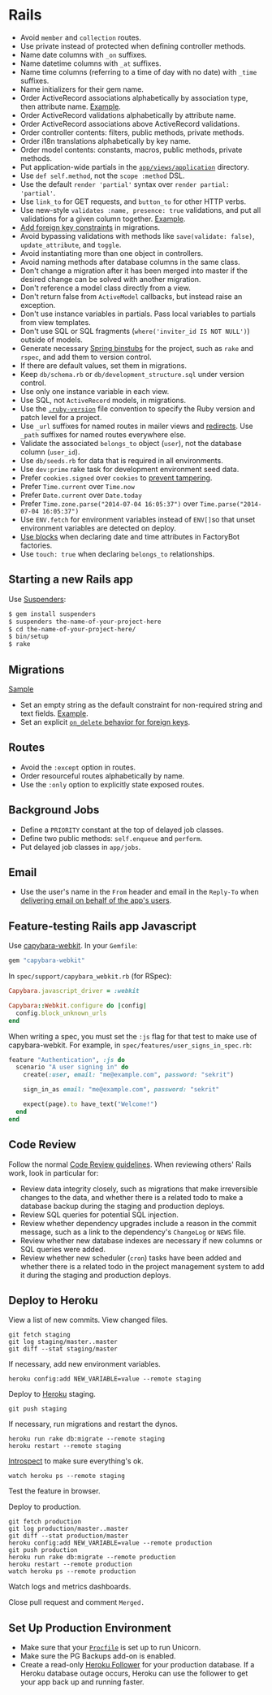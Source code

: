 # Rails

- Avoid `member` and `collection` routes.
- Use private instead of protected when defining controller methods.
- Name date columns with `_on` suffixes.
- Name datetime columns with `_at` suffixes.
- Name time columns (referring to a time of day with no date) with `_time` suffixes.
- Name initializers for their gem name.
- Order ActiveRecord associations alphabetically by association type, then attribute name.
  [Example][order-associations].
- Order ActiveRecord validations alphabetically by attribute name.
- Order ActiveRecord associations above ActiveRecord validations.
- Order controller contents: filters, public methods, private methods.
- Order i18n translations alphabetically by key name.
- Order model contents: constants, macros, public methods, private methods.
- Put application-wide partials in the [`app/views/application`] directory.
- Use `def self.method`, not the `scope :method` DSL.
- Use the default `render 'partial'` syntax over `render partial: 'partial'`.
- Use `link_to` for GET requests, and `button_to` for other HTTP verbs.
- Use new-style `validates :name, presence: true` validations, and put all validations for a given column together.
  [Example][validations].
- [Add foreign key constraints][fkey] in migrations.
- Avoid bypassing validations with methods like `save(validate: false)`, `update_attribute`, and `toggle`.
- Avoid instantiating more than one object in controllers.
- Avoid naming methods after database columns in the same class.
- Don't change a migration after it has been merged into master if the desired change can be solved with another
  migration.
- Don't reference a model class directly from a view.
- Don't return false from `ActiveModel` callbacks, but instead raise an exception.
- Don't use instance variables in partials. Pass local variables to partials from view templates.
- Don't use SQL or SQL fragments (`where('inviter_id IS NOT NULL')`) outside of models.
- Generate necessary [Spring binstubs] for the project, such as `rake` and `rspec`, and add them to version control.
- If there are default values, set them in migrations.
- Keep `db/schema.rb` or `db/development_structure.sql` under version control.
- Use only one instance variable in each view.
- Use SQL, not `ActiveRecord` models, in migrations.
- Use the [`.ruby-version`] file convention to specify the Ruby version and patch level for a project.
- Use `_url` suffixes for named routes in mailer views and [redirects]. Use `_path` suffixes for named routes everywhere
  else.
- Validate the associated `belongs_to` object (`user`), not the database column (`user_id`).
- Use `db/seeds.rb` for data that is required in all environments.
- Use `dev:prime` rake task for development environment seed data.
- Prefer `cookies.signed` over `cookies` to [prevent tampering].
- Prefer `Time.current` over `Time.now`
- Prefer `Date.current` over `Date.today`
- Prefer `Time.zone.parse("2014-07-04 16:05:37")` over `Time.parse("2014-07-04 16:05:37")`
- Use `ENV.fetch` for environment variables instead of `ENV[]`so that unset environment variables are detected on
  deploy.
- [Use blocks][date-block] when declaring date and time attributes in FactoryBot factories.
- Use `touch: true` when declaring `belongs_to` relationships.

[date-block]: /ruby/sample_2.rb#L10
[fkey]: http://robots.thoughtbot.com/referential-integrity-with-foreign-keys
[`.ruby-version`]: https://gist.github.com/fnichol/1912050
[redirects]: http://www.w3.org/Protocols/rfc2616/rfc2616-sec14.html#sec14.30
[spring binstubs]: https://github.com/sstephenson/rbenv/wiki/Understanding-binstubs
[prevent tampering]: http://blog.bigbinary.com/2013/03/19/cookies-on-rails.html
[class constant in association]: /rails/sample.rb
[order-associations]: /rails/sample.rb#L2-L4
[validations]: /rails/sample.rb#L6
[`app/views/application`]: http://railscasts.com/episodes/269-template-inheritance

## Starting a new Rails app

Use [Suspenders][suspenders]:

```sh
$ gem install suspenders
$ suspenders the-name-of-your-project-here
$ cd the-name-of-your-project-here/
$ bin/setup
$ rake
```

[suspenders]: https://github.com/thoughtbot/suspenders

## Migrations

[Sample](migration.rb)

- Set an empty string as the default constraint for non-required string and text fields. [Example][default example].
- Set an explicit [`on_delete` behavior for foreign keys][add_foreign_key].

[default example]: migration.rb#L6
[add_foreign_key]:
  http://api.rubyonrails.org/classes/ActiveRecord/ConnectionAdapters/SchemaStatements.html#method-i-add_foreign_key

## Routes

- Avoid the `:except` option in routes.
- Order resourceful routes alphabetically by name.
- Use the `:only` option to explicitly state exposed routes.

## Background Jobs

- Define a `PRIORITY` constant at the top of delayed job classes.
- Define two public methods: `self.enqueue` and `perform`.
- Put delayed job classes in `app/jobs`.

## Email

- Use the user's name in the `From` header and email in the `Reply-To` when [delivering email on behalf of the app's
  users].

[delivering email on behalf of the app's users]:
  http://robots.thoughtbot.com/post/3215611590/recipe-delivering-email-on-behalf-of-users

## Feature-testing Rails app Javascript

Use [capybara-webkit][capybara-webkit]. In your `Gemfile`:

```ruby
gem "capybara-webkit"
```

In `spec/support/capybara_webkit.rb` (for RSpec):

```ruby
Capybara.javascript_driver = :webkit

Capybara::Webkit.configure do |config|
  config.block_unknown_urls
end
```

When writing a spec, you must set the `:js` flag for that test to make use of capybara-webkit. For example, in
`spec/features/user_signs_in_spec.rb`:

```ruby
feature "Authentication", :js do
  scenario "A user signing in" do
    create(:user, email: "me@example.com", password: "sekrit")

    sign_in_as email: "me@example.com", password: "sekrit"

    expect(page).to have_text("Welcome!")
  end
end
```

[capybara-webkit]: https://github.com/thoughtbot/capybara-webkit

## Code Review

Follow the normal [Code Review guidelines](/code-review/). When reviewing others' Rails work, look in particular for:

- Review data integrity closely, such as migrations that make irreversible changes to the data, and whether there is a
  related todo to make a database backup during the staging and production deploys.
- Review SQL queries for potential SQL injection.
- Review whether dependency upgrades include a reason in the commit message, such as a link to the dependency's
  `ChangeLog` or `NEWS` file.
- Review whether new database indexes are necessary if new columns or SQL queries were added.
- Review whether new scheduler (`cron`) tasks have been added and whether there is a related todo in the project
  management system to add it during the staging and production deploys.

## Deploy to Heroku

View a list of new commits. View changed files.

    git fetch staging
    git log staging/master..master
    git diff --stat staging/master

If necessary, add new environment variables.

    heroku config:add NEW_VARIABLE=value --remote staging

Deploy to [Heroku](https://devcenter.heroku.com/articles/quickstart) staging.

    git push staging

If necessary, run migrations and restart the dynos.

    heroku run rake db:migrate --remote staging
    heroku restart --remote staging

[Introspect] to make sure everything's ok.

    watch heroku ps --remote staging

Test the feature in browser.

Deploy to production.

    git fetch production
    git log production/master..master
    git diff --stat production/master
    heroku config:add NEW_VARIABLE=value --remote production
    git push production
    heroku run rake db:migrate --remote production
    heroku restart --remote production
    watch heroku ps --remote production

Watch logs and metrics dashboards.

Close pull request and comment `Merged.`

[introspect]: http://blog.heroku.com/archives/2011/6/24/the_new_heroku_3_visibility_introspection/

## Set Up Production Environment

- Make sure that your [`Procfile`] is set up to run Unicorn.
- Make sure the PG Backups add-on is enabled.
- Create a read-only [Heroku Follower] for your production database. If a Heroku database outage occurs, Heroku can use
  the follower to get your app back up and running faster.

[heroku follower]: https://devcenter.heroku.com/articles/improving-heroku-postgres-availability-with-followers
[`procfile`]: https://devcenter.heroku.com/articles/procfile
